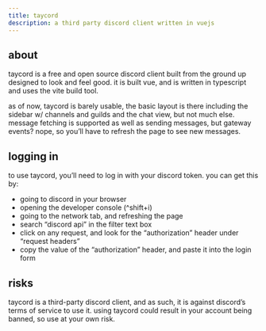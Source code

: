 ```yaml
---
title: taycord
description: a third party discord client written in vuejs
---
```


## about

taycord is a free and open source discord client built from the ground up designed to look and feel good. it is built vue, and is written in typescript and uses the vite build tool.

as of now, taycord is barely usable, the basic layout is there including the sidebar w/ channels and guilds and the chat view, but not much else. message fetching is supported as well as sending messages, but gateway events? nope, so you’ll have to refresh the page to see new messages.

## logging in

to use taycord, you’ll need to log in with your discord token. you can get this by:

- going to discord in your browser
- opening the developer console (^shift+i)
- going to the network tab, and refreshing the page
- search “discord api” in the filter text box
- click on any request, and look for the “authorization” header under “request headers”
- copy the value of the “authorization” header, and paste it into the login form

## risks

taycord is a third-party discord client, and as such, it is against discord’s terms of service to use it. using taycord could result in your account being banned, so use at your own risk.
